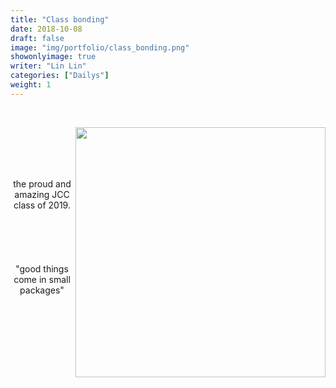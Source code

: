 ```yaml
---
title: "Class bonding"
date: 2018-10-08
draft: false
image: "img/portfolio/class_bonding.png"
showonlyimage: true
writer: "Lin Lin"
categories: ["Dailys"]
weight: 1
---
```


<br/>

<!--more-->
<p>
<img src="/img/portfolio/class_bonding2.jpg" align="right" width="400">
</p>
<br>
<br>
<br>
<br>

<p align="right"><center>the proud and amazing JCC class of 2019.</center>

<br>
<br>
<br>
<br>
<br>

<center>"good things come in small packages"</center></p>